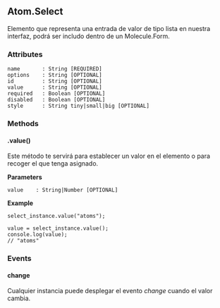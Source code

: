 ## Atom.Select
Elemento que representa una entrada de valor de tipo lista en nuestra interfaz, podrá ser includo dentro de un Molecule.Form.

### Attributes

```
name       : String [REQUIRED]
options    : String [OPTIONAL]
id         : String [OPTIONAL]
value      : String [OPTIONAL]
required   : Boolean [OPTIONAL]
disabled   : Boolean [OPTIONAL]
style      : String tiny|small|big [OPTIONAL]
```

### Methods

#### .value()
Este método te servirá para establecer un valor en el elemento o para recoger el que tenga asignado.

**Parameters**

```
value    : String|Number [OPTIONAL]
```
**Example**

```
select_instance.value("atoms");

value = select_instance.value();
console.log(value);
// "atoms"
```

### Events

#### change
Cualquier instancia puede desplegar el evento *change* cuando el valor cambia.
